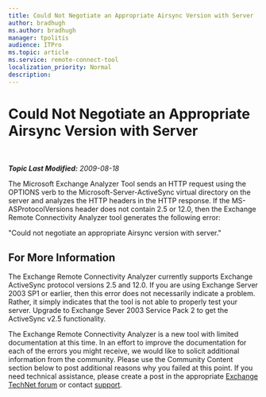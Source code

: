 ```yaml
---
title: Could Not Negotiate an Appropriate Airsync Version with Server
author: bradhugh
ms.author: bradhugh
manager: tpolitis
audience: ITPro 
ms.topic: article 
ms.service: remote-connect-tool
localization_priority: Normal
description: 
---
```


<div data-xmlns="http://www.w3.org/1999/xhtml">

<div class="topic" data-xmlns="http://www.w3.org/1999/xhtml" data-msxsl="urn:schemas-microsoft-com:xslt" data-cs="https://msdn.microsoft.com/">

<div data-asp="https://msdn2.microsoft.com/asp">

# Could Not Negotiate an Appropriate Airsync Version with Server

</div>

<div id="mainSection">

<div id="mainBody">

<span> </span>

_**Topic Last Modified:** 2009-08-18_

The Microsoft Exchange Analyzer Tool sends an HTTP request using the OPTIONS verb to the Microsoft-Server-ActiveSync virtual directory on the server and analyzes the HTTP headers in the HTTP response. If the MS-ASProtocolVersions header does not contain 2.5 or 12.0, then the Exchange Remote Connectivity Analyzer tool generates the following error:

"Could not negotiate an appropriate Airsync version with server."

<div>

## For More Information

The Exchange Remote Connectivity Analyzer currently supports Exchange ActiveSync protocol versions 2.5 and 12.0. If you are using Exchange Server 2003 SP1 or earlier, then this error does not necessarily indicate a problem. Rather, it simply indicates that the tool is not able to properly test your server. Upgrade to Exchange Sever 2003 Service Pack 2 to get the ActiveSync v2.5 functionality.

The Exchange Remote Connectivity Analyzer is a new tool with limited documentation at this time. In an effort to improve the documentation for each of the errors you might receive, we would like to solicit additional information from the community. Please use the Community Content section below to post additional reasons why you failed at this point. If you need technical assistance, please create a post in the appropriate [Exchange TechNet forum](https://go.microsoft.com/fwlink/?linkid=73420) or contact [support](https://go.microsoft.com/fwlink/?linkid=8158).

</div>

</div>

<span> </span>

</div>

</div>

</div>

